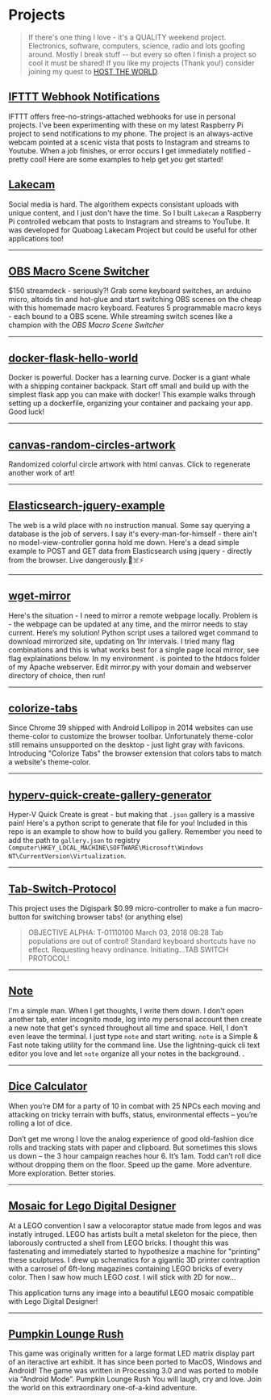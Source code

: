 # Projects

> If there's one thing I love - it's a QUALITY weekend project.   Electronics, software, computers, science, radio and lots goofing around.  Mostly I break stuff -- but every so often I finish a project so cool it must be shared!  If you like my projects (Thank you!) consider joining my quest to [HOST THE WORLD](https://josephsamela.github.io/show/).

## [IFTTT Webhook Notifications](https://josephsamela.github.io/ifttt-webhook-notifications/)
IFTTT offers free-no-strings-attached webhooks for use in personal projects. I've been experimenting with these on my latest Raspberry Pi project to send notifications to my phone. The project is an always-active webcam pointed at a scenic vista that posts to Instagram and streams to Youtube. When a job finishes, or error occurs I get immediately notified - pretty cool! Here are some examples to help get *you* get started!

## [Lakecam](https://josephsamela.github.io/lakecam/setup)
Social media is hard. The algorithem expects consistant uploads with unique content, and I just don't have the time. So I built `Lakecam` a Raspberry Pi controlled webcam that posts to Instagram and streams to YouTube. It was developed for Quaboag Lakecam Project but could be useful for other applications too!

---

## [OBS Macro Scene Switcher](https://josephsamela.github.io/obs-macro-scene-switcher/)
$150 streamdeck - seriously?! Grab some keyboard switches, an arduino micro, altoids tin and hot-glue and start switching OBS scenes on the cheap with this homemade macro keyboard. Features 5 programmable macro keys - each bound to a OBS scene. While streaming switch scenes like a champion with the *OBS Macro Scene Switcher*

---

## [docker-flask-hello-world](https://josephsamela.github.io/docker-flask-hello-world/)
Docker is powerful. Docker has a learning curve. Docker is a giant whale with a shipping container backpack. Start off small and build up with the simplest flask app you can make with docker! This example walks through setting up a dockerfile, organizing your container and packaing your app. Good luck!

---

## [canvas-random-circles-artwork](https://josephsamela.github.io/canvas-random-circles-artwork/)
Randomized colorful circle artwork with html canvas. Click to regenerate another work of art!

---

## [Elasticsearch-jquery-example](https://josephsamela.github.io/elasticsearch-jquery-example/)
The web is a wild place with no instruction manual. Some say querying a database is the job of servers. I say it's every-man-for-himself - there ain't no model-view-controller gonna hold me down. Here's a dead simple example to POST and GET data from Elasticsearch using jquery - directly from the browser. Live dangerously.🌵☠️⚡

---

## [wget-mirror](https://josephsamela.github.io/wget-mirror/)
Here's the situation - I need to mirror a remote webpage locally. Problem is - the webpage can be updated at any time, and the mirror needs to stay current. Here’s my solution! Python script uses a tailored wget command to download mirrorized site, updating on 1hr intervals. I tried many flag combinations and this is what works best for a single page local mirror, see flag explainations below. In my environment . is pointed to the htdocs folder of my Apache webserver. Edit mirror.py with your domain and webserver directory of choice, then run!

---

## [colorize-tabs](https://josephsamela.github.io/colorize-tabs/)
Since Chrome 39 shipped with Android Lollipop in 2014 websites can use theme-color to customize the browser toolbar. Unfortunately theme-color still remains unsupported on the desktop - just light gray with favicons. Introducing "Colorize Tabs" the browser extension that colors tabs to match a website's theme-color.

---

## [hyperv-quick-create-gallery-generator](https://josephsamela.github.io/hyperv-quick-create-gallery-generator/)
Hyper-V Quick Create is great - but making that `.json` gallery is a massive pain! Here's a python script to generate that file for you! Included in this repo is an example to show how to build you gallery. Remember you need to add the path to `gallery.json` to registry `Computer\HKEY_LOCAL_MACHINE\SOFTWARE\Microsoft\Windows NT\CurrentVersion\Virtualization`.

---

## [Tab-Switch-Protocol](https://josephsamela.github.io/Tab-Switch-Protocol/)
This project uses the Digispark $0.99 micro-controller to make a fun macro-button for switching browser tabs! (or anything else)

> OBJECTIVE ALPHA: T-01110100 March 03, 2018 08:28 Tab populations are out of control! Standard keyboard shortcuts have no effect. Requesting heavy ordinance. Initiating...TAB SWITCH PROTOCOL!

---

## [Note](https://josephsamela.github.io/note/)
I'm a simple man. When I get thoughts, I write them down. I don't open another tab, enter incognito mode, log into my personal account then create a new note that get's synced throughout all time and space. Hell, I don't even leave the terminal. I just type `note` and start writing. `note` is a Simple & Fast note taking utility for the command line. Use the lightning-quick cli text editor you love and let `note` organize all your notes in the background. . 

---

## [Dice Calculator](https://josephsamela.github.io/dice-calculator/)
When you’re DM for a party of 10 in combat with 25 NPCs each moving and attacking on tricky terrain with buffs, status, environmental effects – you’re rolling a lot of dice.

Don’t get me wrong I love the analog experience of good old-fashion dice rolls and tracking stats with paper and clipboard. But sometimes this slows us down – the 3 hour campaign reaches hour 6. It’s 1am. Todd can’t roll dice without dropping them on the floor. Speed up the game. More adventure. More exploration. Better stories.

---

## [Mosaic for Lego Digital Designer](https://josephsamela.github.io/Mosaic-for-Lego-Digital-Designer/)
At a LEGO convention I saw a velocoraptor statue made from legos and was instatly intruged. LEGO has artists built a metal skeleton for the piece, then laborously contructed a shell from LEGO bricks. I thought this was fastenating and immediately started to hypothesize a machine for "printing" these sculptures. I drew up schematics for a gigantic 3D printer contraption with a carrosel of 6ft-long magazines containing LEGO bricks of every color. Then I saw how much LEGO *cost*. I will stick with 2D for now...

This application turns any image into a beautiful LEGO mosaic compatible with Lego Digital Designer!

---

## [Pumpkin Lounge Rush](https://josephsamela.github.io/Pumpkin-Lounge-Rush/)
This game was originally written for a large format LED matrix display part of an iteractive art exhibit. It has since been ported to MacOS, Windows and Android! The game was written in Processing 3.0 and was ported to mobile via “Android Mode”. Pumpkin Lounge Rush You will laugh, cry and love. Join the world on this extraordinary one-of-a-kind adventure. 
